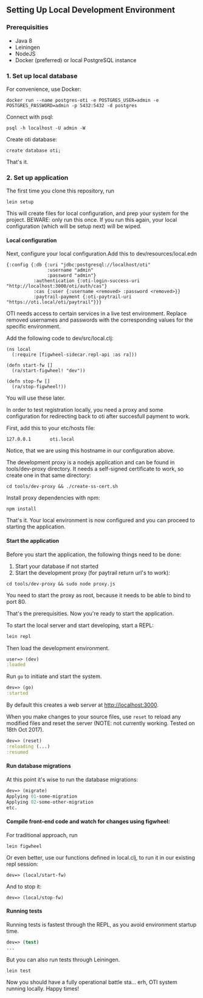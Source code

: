 ## Setting Up Local Development Environment

### Prerequisities
- Java 8
- Leiningen
- NodeJS
- Docker (preferred) or local PostgreSQL instance

### 1. Set up local database

For convenience, use Docker:
```
docker run --name postgres-oti -e POSTGRES_USER=admin -e POSTGRES_PASSWORD=admin -p 5432:5432 -d postgres
```

Connect with psql:

```
psql -h localhost -U admin -W
```

Create oti database:
```
create database oti;
```

That's it.

### 2. Set up application

The first time you clone this repository, run
```
lein setup
```

This will create files for local configuration, and prep your system for the project. BEWARE: only run this once. If you run this again, your local configuration (which will be setup next) will be wiped.

#### Local configuration

Next, configure your local configuration.Add this to dev/resources/local.edn
```
{:config {:db {:uri "jdbc:postgresql://localhost/oti"
               :username "admin"
               :password "admin"}
          :authentication {:oti-login-success-uri "http://localhost:3000/oti/auth/cas"}
          :cas {:user {:username <removed> :password <removed>}}
          :paytrail-payment {:oti-paytrail-uri "https://oti.local/oti/paytrail"}}}
```
OTI needs access to certain services in a live test environment. Replace removed usernames and passwords with the corresponding values for the specific environment.

Add the following code to dev/src/local.clj:
```
(ns local
  (:require [figwheel-sidecar.repl-api :as ra]))

(defn start-fw []
  (ra/start-figwheel! "dev"))

(defn stop-fw []
  (ra/stop-figwheel!))
```
You will use these later.

In order to test registration locally, you need a proxy and some configuration for redirecting back to oti after succesfull payment to work.

First, add this to your etc/hosts file:
```
127.0.0.1       oti.local
```

Notice, that we are using this hostname in our configuration above.

The development proxy is a nodejs application and can be found in tools/dev-proxy directory. It needs a self-signed certificate to work, so create one in that same directory:
```
cd tools/dev-proxy && ./create-ss-cert.sh
```
Install proxy dependencies with npm:
```
npm install
```

That's it. Your local environment is now configured and you can proceed to starting the application.

#### Start the application

Before you start the application, the following things need to be done:

1. Start your database if not started
2. Start the development proxy (for paytrail return url's to work):
```
cd tools/dev-proxy && sudo node proxy.js
```
You need to start the proxy as root, because it needs to be able to bind to port 80.

That's the prerequisities. Now you're ready to start the application.

To start the local server and start developing, start a REPL:

```sh
lein repl
```

Then load the development environment.

```clojure
user=> (dev)
:loaded
```

Run `go` to initiate and start the system.

```clojure
dev=> (go)
:started
```
By default this creates a web server at <http://localhost:3000>.

When you make changes to your source files, use `reset` to reload any
modified files and reset the server (NOTE: not currently working. Tested on 18th Oct 2017).

```clojure
dev=> (reset)
:reloading (...)
:resumed
```

#### Run database migrations

At this point it's wise to run the database migrations:
```clojure
dev=> (migrate)
Applying 01-some-migration
Applying 02-some-other-migration
etc.
```

#### Compile front-end code and watch for changes using figwheel:

For traditional approach, run
```
lein figwheel
```

Or even better, use our functions defined in local.clj, to run it in our existing repl session:
```
dev=> (local/start-fw)
```
And to stop it:
```
dev=> (local/stop-fw)
```

#### Running tests

Running tests is fastest through the REPL, as you avoid environment startup
time.

```clojure
dev=> (test)
...
```

But you can also run tests through Leiningen.

```sh
lein test
```


Now you should have a fully operational battle sta... erh, OTI system running locally. Happy times!

